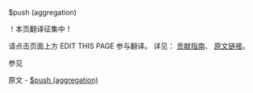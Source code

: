  $push (aggregation)

 ！本页翻译征集中！

请点击页面上方 EDIT THIS PAGE 参与翻译。
详见：
[贡献指南]( https://github.com/JinMuInfo/MongoDB-Manual-zh/blob/master/CONTRIBUTING.md )、
[原文链接](  https://docs.mongodb.com/manual/reference/operator/aggregation/push/  )。

 参见

原文 - [$push (aggregation)]( https://docs.mongodb.com/manual/reference/operator/aggregation/push/ )

